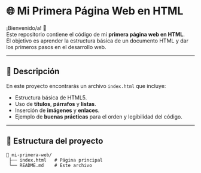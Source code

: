 # 🌐 Mi Primera Página Web en HTML

¡Bienvenido/a! 🚀  
Este repositorio contiene el código de mi **primera página web en HTML**.  
El objetivo es aprender la estructura básica de un documento HTML y dar los primeros pasos en el desarrollo web.

---

## 📄 Descripción

En este proyecto encontrarás un archivo `index.html` que incluye:
- Estructura básica de HTML5.
- Uso de **títulos**, **párrafos** y **listas**.
- Inserción de **imágenes** y **enlaces**.
- Ejemplo de **buenas prácticas** para el orden y legibilidad del código.

---

## 📂 Estructura del proyecto

```plaintext
📁 mi-primera-web/
 ├── index.html   # Página principal
 └── README.md    # Este archivo
